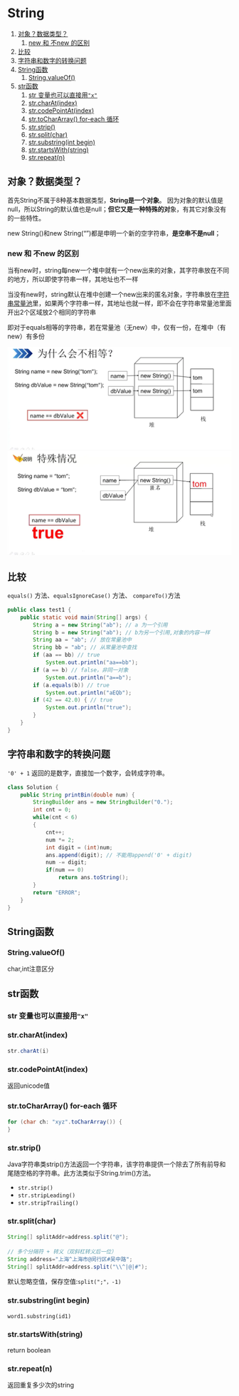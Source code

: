 # String

1. [对象？数据类型？](#对象数据类型)
   1. [new 和 不new 的区别](#new-和-不new-的区别)
2. [比较](#比较)
3. [字符串和数字的转换问题](#字符串和数字的转换问题)
4. [String函数](#string函数)
   1. [String.valueOf()](#stringvalueof)
5. [str函数](#str函数)
   1. [str 变量也可以直接用`"x"`](#str-变量也可以直接用x)
   2. [str.charAt(index)](#strcharatindex)
   3. [str.codePointAt(index)](#strcodepointatindex)
   4. [str.toCharArray() for-each 循环](#strtochararray-for-each-循环)
   5. [str.strip()](#strstrip)
   6. [str.split(char)](#strsplitchar)
   7. [str.substring(int begin)](#strsubstringint-begin)
   8. [str.startsWith(string)](#strstartswithstring)
   9. [str.repeat(n)](#strrepeatn)


## 对象？数据类型？
首先String不属于8种基本数据类型，**String是一个对象**。 因为对象的默认值是null，所以String的默认值也是null；**但它又是一种特殊的对**象，有其它对象没有的一些特性。

new String()和new String(“”)都是申明一个新的空字符串，**是空串不是null**；

### new 和 不new 的区别
当有new时，string每new一个堆中就有一个new出来的对象，其字符串放在不同的地方，所以即使字符串一样，其地址也不一样

当没有new时，string默认在堆中创建一个new出来的匿名对象，字符串放在[字符串常量池](常量池.md)里，如果两个字符串一样，其地址也就一样，即不会在字符串常量池里面开出2个区域放2个相同的字符串

即对于equals相等的字符串，若在常量池（无new）中，仅有一份，在堆中（有new）有多份

![](2022-12-04-13-06-38.png)
![](2022-12-04-13-06-42.png)

## 比较
`equals()` 方法、`equalsIgnoreCase()` 方法、 `compareTo()`方法

```java
public class test1 {
    public static void main(String[] args) {
        String a = new String("ab"); // a 为一个引用
        String b = new String("ab"); // b为另一个引用,对象的内容一样
        String aa = "ab"; // 放在常量池中
        String bb = "ab"; // 从常量池中查找
        if (aa == bb) // true
            System.out.println("aa==bb");
        if (a == b) // false，非同一对象
            System.out.println("a==b");
        if (a.equals(b)) // true
            System.out.println("aEQb");
        if (42 == 42.0) { // true
            System.out.println("true");
        }
    }
}
```

## 字符串和数字的转换问题
`'0' + 1` 返回的是数字，直接加一个数字，会转成字符串。
```java
class Solution {
    public String printBin(double num) {
        StringBuilder ans = new StringBuilder("0.");
        int cnt = 0;
        while(cnt < 6)
        {
            cnt++;
            num *= 2;
            int digit = (int)num;
            ans.append(digit); // 不能用append('0' + digit)
            num -= digit;
            if(num == 0)
                return ans.toString();
        }
        return "ERROR";
    }
}
```

## String函数

### String.valueOf() 
char,int注意区分


## str函数

### str 变量也可以直接用`"x"`

### str.charAt(index)
```java
str.charAt(i)
```

### str.codePointAt(index)
返回unicode值

### str.toCharArray() for-each 循环
```java
for (char ch: "xyz".toCharArray()) {
}
```

### str.strip()
Java字符串类strip()方法返回一个字符串，该字符串提供一个除去了所有前导和尾随空格的字符串。此方法类似于String.trim()方法。
* `str.strip()`
* `str.stripLeading()`
* `str.stripTrailing()`

### str.split(char)
```java
String[] splitAddr=address.split("@");

// 多个分隔符 + 转义（双斜杠转义后一位）
String address="上海^上海市@闵行区#吴中路";
String[] splitAddr=address.split("\\^|@|#");
```

默认忽略空值，保存空值:`split(";"，-1)`

### str.substring(int begin)
`word1.substring(id1)`

### str.startsWith(string)
return boolean

### str.repeat(n)
返回重复多少次的string
